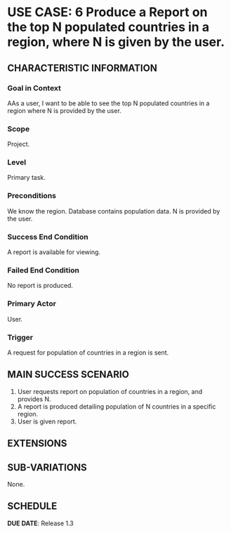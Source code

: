 # USE CASE: 6 Produce a Report on the top N populated countries in a region, where N is given by the user.

## CHARACTERISTIC INFORMATION

### Goal in Context

AAs a user, I want to be able to see the top N populated countries in a region where N is provided by the user.

### Scope

Project.

### Level

Primary task.

### Preconditions

We know the region.  Database contains population data.  N is provided by the user.

### Success End Condition

A report is available for viewing.

### Failed End Condition

No report is produced.

### Primary Actor

User.

### Trigger

A request for population of countries in a region is sent.

## MAIN SUCCESS SCENARIO

1. User requests report on population of countries in a region, and provides N.
2. A report is produced detailing population of N countries in a specific region.
3. User is given report.

## EXTENSIONS

## SUB-VARIATIONS

None.

## SCHEDULE

**DUE DATE**: Release 1.3
